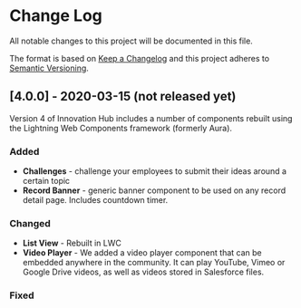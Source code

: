 
# Change Log
All notable changes to this project will be documented in this file.
 
The format is based on [Keep a Changelog](http://keepachangelog.com/)
and this project adheres to [Semantic Versioning](http://semver.org/).
 
## [4.0.0] - 2020-03-15 (not released yet)
 
Version 4 of Innovation Hub includes a number of components rebuilt using the Lightning Web Components framework (formerly Aura).
 
### Added
- **Challenges** - challenge your employees to submit their ideas around a certain topic
- **Record Banner** - generic banner component to be used on any record detail page. Includes countdown timer.
 
### Changed
- **List View** - Rebuilt in LWC
- **Video Player** - We added a video player component that can be embedded anywhere in the community. It can play YouTube, Vimeo or Google Drive videos, as well as videos stored in Salesforce files.
 
### Fixed
 